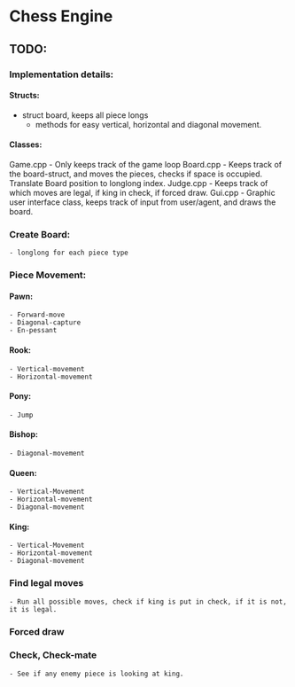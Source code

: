 # Chess Engine
## TODO:
### Implementation details:
#### Structs:
- struct board, keeps all piece longs
    - methods for easy vertical, horizontal and diagonal movement.

#### Classes:
Game.cpp
    - Only keeps track of the game loop
Board.cpp
    - Keeps track of the board-struct, and moves the pieces, checks if space is occupied. Translate
    Board position to longlong index.
Judge.cpp
    - Keeps track of which moves are legal, if king in check, if forced draw.
Gui.cpp
    - Graphic user interface class, keeps track of input from user/agent, and draws the board.



### Create Board:
    - longlong for each piece type

### Piece Movement:
#### Pawn:
    - Forward-move
    - Diagonal-capture
    - En-pessant
#### Rook:
    - Vertical-movement
    - Horizontal-movement
#### Pony:
    - Jump
#### Bishop:
    - Diagonal-movement
#### Queen:
    - Vertical-Movement
    - Horizontal-movement
    - Diagonal-movement
#### King:
    - Vertical-Movement
    - Horizontal-movement
    - Diagonal-movement

### Find legal moves
    - Run all possible moves, check if king is put in check, if it is not, it is legal.

### Forced draw

### Check, Check-mate
    - See if any enemy piece is looking at king.

